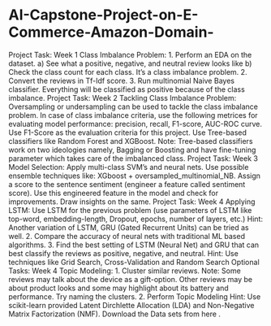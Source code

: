 # AI-Capstone-Project-on-E-Commerce-Amazon-Domain-
Project Task: Week 1  Class Imbalance Problem:  1. Perform an EDA on the dataset.         a)  See what a positive, negative, and neutral review looks like         b)  Check the class count for each class. It’s a class imbalance problem.  2. Convert the reviews in Tf-Idf score.  3. Run multinomial Naive Bayes classifier. Everything will be classified as positive because of the class imbalance.  Project Task: Week 2  Tackling Class Imbalance Problem:      Oversampling or undersampling can be used to tackle the class imbalance problem.      In case of class imbalance criteria, use the following metrices for evaluating model performance: precision, recall, F1-score, AUC-ROC curve. Use F1-Score as the evaluation criteria for this      project.     Use Tree-based classifiers like Random Forest and XGBoost.         Note: Tree-based classifiers work on two ideologies namely, Bagging or Boosting and have fine-tuning parameter which takes care of the imbalanced class.  Project Task: Week 3  Model Selection:      Apply multi-class SVM’s and neural nets.     Use possible ensemble techniques like: XGboost + oversampled_multinomial_NB.     Assign a score to the sentence sentiment (engineer a feature called sentiment score). Use this engineered feature in the model and check for improvements. Draw insights on the same.  Project Task: Week 4  Applying LSTM:      Use LSTM for the previous problem (use parameters of LSTM like top-word, embedding-length, Dropout, epochs, number of layers, etc.)         Hint: Another variation of LSTM, GRU (Gated Recurrent Units) can be tried as well.        2. Compare the accuracy of neural nets with traditional ML based algorithms.        3. Find the best setting of LSTM (Neural Net) and GRU that can best classify the reviews as positive, negative, and neutral.          Hint: Use techniques like Grid Search, Cross-Validation and Random Search  Optional Tasks: Week 4  Topic Modeling:     1. Cluster similar reviews.        Note: Some reviews may talk about the device as a gift-option. Other reviews may be about product looks and some may           highlight about its battery and performance. Try naming the clusters.    2. Perform Topic Modeling        Hint: Use scikit-learn provided Latent Dirchlette Allocation (LDA) and Non-Negative Matrix Factorization (NMF).  Download the Data sets from here .
